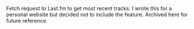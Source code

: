 Fetch request to Last.fm to get most recent tracks. I wrote this for a personal website but decided not to include the feature. Archived here for future reference.
